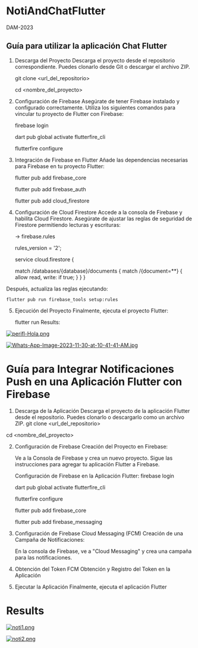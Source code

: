 # NotiAndChatFlutter
DAM-2023

## Guía para utilizar la aplicación Chat Flutter
1. Descarga del Proyecto
Descarga el proyecto desde el repositorio correspondiente. Puedes clonarlo desde Git o descargar el archivo ZIP.
 
    git clone <url_del_repositorio>

    cd <nombre_del_proyecto>

2. Configuración de Firebase
Asegúrate de tener Firebase instalado y configurado correctamente. Utiliza los siguientes comandos para vincular tu proyecto de Flutter con Firebase:

    firebase login

    dart pub global activate flutterfire_cli

    flutterfire configure

3. Integración de Firebase en Flutter
Añade las dependencias necesarias para Firebase en tu proyecto Flutter:

    flutter pub add firebase_core

    flutter pub add firebase_auth

    flutter pub add cloud_firestore

   
4. Configuración de Cloud Firestore
Accede a la consola de Firebase y habilita Cloud Firestore. Asegúrate de ajustar las reglas de seguridad de Firestore permitiendo lecturas y escrituras:

   → firebase.rules

    rules_version = '2';

    service cloud.firestore {

      match /databases/{database}/documents {
        match /{document=**} {
          allow read, write: if true;
        }
      }
    }
   
Después, actualiza las reglas ejecutando:

    flutter pub run firebase_tools setup:rules

5. Ejecución del Proyecto
  Finalmente, ejecuta el proyecto Flutter:

      flutter run
Results:

[![perifl-Hola.png](https://i.postimg.cc/sDTmD2CH/perifl-Hola.png)](https://postimg.cc/D8bLxnZ1)

[![Whats-App-Image-2023-11-30-at-10-41-41-AM.jpg](https://i.postimg.cc/wxcFZVfp/Whats-App-Image-2023-11-30-at-10-41-41-AM.jpg)](https://postimg.cc/Btbx1xfY)


# Guía para Integrar Notificaciones Push en una Aplicación Flutter con Firebase
1. Descarga de la Aplicación
Descarga el proyecto de la aplicación Flutter desde el repositorio. Puedes clonarlo o descargarlo como un archivo ZIP.
  git clone <url_del_repositorio>

  cd <nombre_del_proyecto>

2. Configuración de Firebase
   Creación del Proyecto en Firebase:
   
   Ve a la Consola de Firebase y crea un nuevo proyecto.
   Sigue las instrucciones para agregar tu aplicación Flutter a Firebase.

   Configuración de Firebase en la Aplicación Flutter:
      firebase login

      dart pub global activate flutterfire_cli

      flutterfire configure

      flutter pub add firebase_core

      flutter pub add firebase_messaging
3. Configuración de Firebase Cloud Messaging (FCM)
    Creación de una Campaña de Notificaciones:

    En la consola de Firebase, ve a "Cloud Messaging" y crea una campaña para las notificaciones.
   
4. Obtención del Token FCM
   Obtención y Registro del Token en la Aplicación

7. Ejecutar la Aplicación
Finalmente, ejecuta el aplicación Flutter

# Results
[![noti1.png](https://i.postimg.cc/6pk97RkM/noti1.png)](https://postimg.cc/ZWLk29KN)

[![noti2.png](https://i.postimg.cc/FzCvhJbg/noti2.png)](https://postimg.cc/n9mgkrPC)
